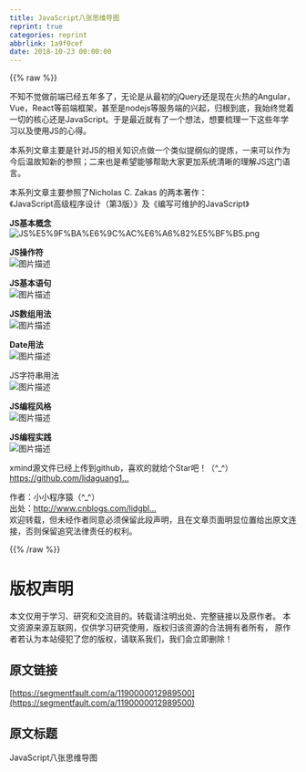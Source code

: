 ```yaml
---
title: JavaScript八张思维导图
reprint: true
categories: reprint
abbrlink: 1a9f0cef
date: 2018-10-23 00:00:00
---
```


{{% raw %}}

                    
<p>不知不觉做前端已经五年多了，无论是从最初的jQuery还是现在火热的Angular，Vue，React等前端框架，甚至是nodejs等服务端的兴起，归根到底，我始终觉着一切的核心还是JavaScript。于是最近就有了一个想法，想要梳理一下这些年学习以及使用JS的心得。</p>
<p>本系列文章主要是针对JS的相关知识点做一个类似提纲似的提炼，一来可以作为今后温故知新的参照；二来也是希望能够帮助大家更加系统清晰的理解JS这门语言。</p>
<p>本系列文章主要参照了Nicholas C. Zakas 的两本著作：<br>《JavaScript高级程序设计（第3版）》及《编写可维护的JavaScript》</p>
<p><strong>JS基本概念</strong><br><span class="img-wrap"><img src="https://static.alili.tech/img/bV2Fhu?w=1639&amp;h=4171" src="https://static.alili.tech/img/bV2Fhu?w=1639&amp;h=4171" alt="JS%E5%9F%BA%E6%9C%AC%E6%A6%82%E5%BF%B5.png" title="JS%E5%9F%BA%E6%9C%AC%E6%A6%82%E5%BF%B5.png" style="cursor: pointer; display: inline;"></span></p>
<p><strong>JS操作符</strong><br><span class="img-wrap"><img src="https://static.alili.tech/img/bV2Fia?w=1904&amp;h=3658" src="https://static.alili.tech/img/bV2Fia?w=1904&amp;h=3658" alt="图片描述" title="图片描述" style="cursor: pointer; display: inline;"></span></p>
<p><strong>JS基本语句</strong><br><span class="img-wrap"><img src="https://static.alili.tech/img/bV2Fij?w=863&amp;h=1235" src="https://static.alili.tech/img/bV2Fij?w=863&amp;h=1235" alt="图片描述" title="图片描述" style="cursor: pointer; display: inline;"></span></p>
<p><strong>JS数组用法</strong><br><span class="img-wrap"><img src="https://static.alili.tech/img/bV2Fip?w=1810&amp;h=4560" src="https://static.alili.tech/img/bV2Fip?w=1810&amp;h=4560" alt="图片描述" title="图片描述" style="cursor: pointer; display: inline;"></span></p>
<p><strong>Date用法</strong><br><span class="img-wrap"><img src="https://static.alili.tech/img/bV2Fiw?w=1780&amp;h=1353" src="https://static.alili.tech/img/bV2Fiw?w=1780&amp;h=1353" alt="图片描述" title="图片描述" style="cursor: pointer; display: inline;"></span></p>
<p>JS字符串用法<br><span class="img-wrap"><img src="https://static.alili.tech/img/bV2FiK?w=1998&amp;h=2750" src="https://static.alili.tech/img/bV2FiK?w=1998&amp;h=2750" alt="图片描述" title="图片描述" style="cursor: pointer; display: inline;"></span></p>
<p><strong>JS编程风格</strong><br><span class="img-wrap"><img src="https://static.alili.tech/img/bV2FiM?w=1795&amp;h=4111" src="https://static.alili.tech/img/bV2FiM?w=1795&amp;h=4111" alt="图片描述" title="图片描述" style="cursor: pointer; display: inline;"></span></p>
<p><strong>JS编程实践</strong><br><span class="img-wrap"><img src="https://static.alili.tech/img/bV2Fi0?w=1689&amp;h=3705" src="https://static.alili.tech/img/bV2Fi0?w=1689&amp;h=3705" alt="图片描述" title="图片描述" style="cursor: pointer; display: inline;"></span></p>
<p>xmind源文件已经上传到github，喜欢的就给个Star吧！（^_^）<br><a href="https://github.com/lidaguang1989/javascript-knowhow" rel="nofollow noreferrer" target="_blank">https://github.com/lidaguang1...</a></p>
<p>作者：小小程序猿（^_^）<br>出处：<a href="http://www.cnblogs.com/lidgblogs/" rel="nofollow noreferrer" target="_blank">http://www.cnblogs.com/lidgbl...</a>　<br>欢迎转载，但未经作者同意必须保留此段声明，且在文章页面明显位置给出原文连接，否则保留追究法律责任的权利。</p>

                
{{% /raw %}}

# 版权声明
本文仅用于学习、研究和交流目的。转载请注明出处、完整链接以及原作者。
本文资源来源互联网，仅供学习研究使用，版权归该资源的合法拥有者所有，
原作者若认为本站侵犯了您的版权，请联系我们，我们会立即删除！

## 原文链接
[https://segmentfault.com/a/1190000012989500](https://segmentfault.com/a/1190000012989500)

## 原文标题
JavaScript八张思维导图
